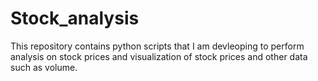# Stock_analysis
This repository contains python scripts that I am devleoping to perform analysis on stock prices and visualization of stock prices and other data such as volume.
